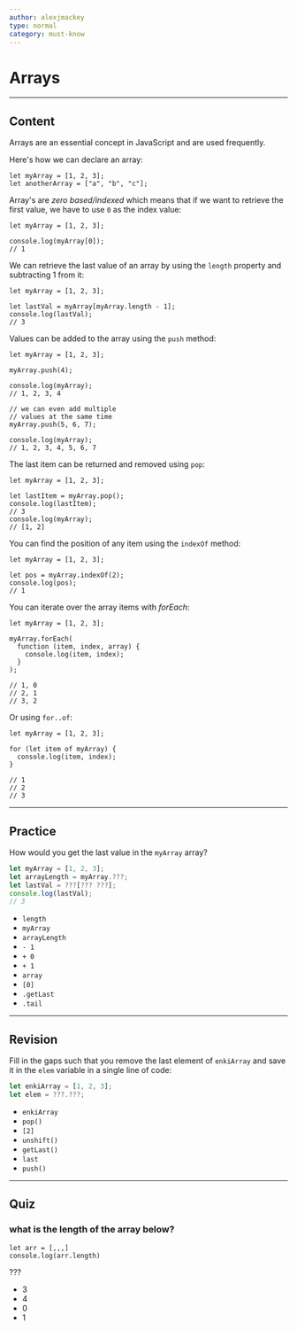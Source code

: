```yaml
---
author: alexjmackey
type: normal
category: must-know
---
```


# Arrays


---

## Content

Arrays are an essential concept in JavaScript and are used frequently.

Here's how we can declare an array:

```plain-text
let myArray = [1, 2, 3];
let anotherArray = ["a", "b", "c"];
```

Array's are *zero based/indexed* which means that if we want to retrieve the first value, we have to use `0` as the index value:

```plain-text
let myArray = [1, 2, 3];

console.log(myArray[0]);
// 1
```

We can retrieve the last value of an array by using the `length` property and subtracting 1 from it:

```plain-text
let myArray = [1, 2, 3];

let lastVal = myArray[myArray.length - 1];
console.log(lastVal);
// 3
```

Values can be added to the array using the `push` method:

```plain-text
let myArray = [1, 2, 3];

myArray.push(4);

console.log(myArray);
// 1, 2, 3, 4

// we can even add multiple
// values at the same time
myArray.push(5, 6, 7);

console.log(myArray);
// 1, 2, 3, 4, 5, 6, 7
```

The last item can be returned and removed using `pop`:

```plain-text
let myArray = [1, 2, 3];

let lastItem = myArray.pop();
console.log(lastItem);
// 3
console.log(myArray);
// [1, 2]
```

You can find the position of any item using the `indexOf` method:

```plain-text
let myArray = [1, 2, 3];

let pos = myArray.indexOf(2);
console.log(pos);
// 1
```

You can iterate over the array items with *forEach*:

```plain-text
let myArray = [1, 2, 3];

myArray.forEach(
  function (item, index, array) {
    console.log(item, index);
  }
);

// 1, 0
// 2, 1
// 3, 2
```

Or using `for..of`:

```plain-text
let myArray = [1, 2, 3];

for (let item of myArray) {
  console.log(item, index);
}

// 1
// 2
// 3
```


---

## Practice

How would you get the last value in the `myArray` array?

```js
let myArray = [1, 2, 3];
let arrayLength = myArray.???;
let lastVal = ???[??? ???];
console.log(lastVal);
// 3
```

- `length`
- `myArray`
- `arrayLength`
- `- 1`
- `+ 0`
- `+ 1`
- `array`
- `[0]`
- `.getLast`
- `.tail`


---

## Revision

Fill in the gaps such that you remove the last element of `enkiArray` and save it in the `elem` variable in a single line of code:

```js
let enkiArray = [1, 2, 3];
let elem = ???.???;
```

- `enkiArray`
- `pop()`
- `[2]`
- `unshift()`
- `getLast()`
- `last`
- `push()`


---

## Quiz

### what is the length of the array below?


```plain-text
let arr = [,,,]
console.log(arr.length)
```

 ???

- 3
- 4
- 0
- 1
 
